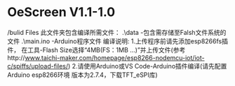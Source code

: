 # OeScreen V1.1-1.0
/bulid Files
此文件夹包含编译所需文件：
    .\data          -包含需存储至Falsh文件系统的文件
    .\main.ino      -Arduino程序文件
编译说明:
    1.上传程序前请先添加esp8266fs插件，
        在工具-Flash Size选择“4MB(FS：1MB ...)”并上传文件(参考http://www.taichi-maker.com/homepage/esp8266-nodemcu-iot/iot-c/spiffs/upload-files/)
    2.请使用Arduino或VS Code-Arduino插件编译(请先配置Arduino esp8266环境 版本为2.7.4，下载TFT_eSPI库)